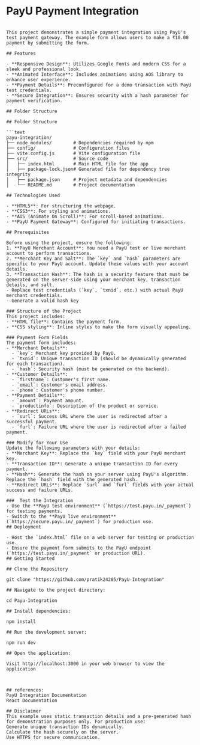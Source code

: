 # PayU Payment Integration
```text

This project demonstrates a simple payment integration using PayU's test payment gateway. The example form allows users to make a ₹10.00 payment by submitting the form. 

## Features

- **Responsive Design**: Utilizes Google Fonts and modern CSS for a sleek and professional look.
- **Animated Interface**: Includes animations using AOS library to enhance user experience.
- **Payment Details**: Preconfigured for a demo transaction with PayU test credentials.
- **Secure Integration**: Ensures security with a hash parameter for payment verification.

## Folder Structure

## Folder Structure

```text
payu-integration/
├── node_modules/        # Dependencies required by npm
├── config/              # Configuration files
├── vite.config.js       # Vite configuration file
├── src/                 # Source code
│   ├── index.html       # Main HTML file for the app
│   ├── package-lock.json# Generated file for dependency tree integrity
│   ├── package.json     # Project metadata and dependencies
│   └── README.md        # Project documentation

## Technologies Used

- **HTML5**: For structuring the webpage.
- **CSS3**: For styling and animations.
- **AOS (Animate On Scroll)**: For scroll-based animations.
- **PayU Payment Gateway**: Configured for initiating transactions.

## Prerequisites

Before using the project, ensure the following:
1. **PayU Merchant Account**: You need a PayU test or live merchant account to perform transactions.
2. **Merchant Key and Salt**: The `key` and `hash` parameters are specific to your PayU account. Update these values with your account details.
3. **Transaction Hash**: The hash is a security feature that must be generated on the server-side using your merchant key, transaction details, and salt.
- Replace test credentials (`key`, `txnid`, etc.) with actual PayU merchant credentials.
- Generate a valid hash key 

### Structure of the Project
This project includes:
- **HTML file**: Contains the payment form.
- **CSS styling**: Inline styles to make the form visually appealing.

### Payment Form Fields
The payment form includes:
- **Merchant Details**:
  - `key`: Merchant key provided by PayU.
  - `txnid`: Unique transaction ID (should be dynamically generated for each transaction).
  - `hash`: Security hash (must be generated on the backend).
- **Customer Details**:
  - `firstname`: Customer's first name.
  - `email`: Customer's email address.
  - `phone`: Customer's phone number.
- **Payment Details**:
  - `amount`: Payment amount.
  - `productinfo`: Description of the product or service.
- **Redirect URLs**:
  - `surl`: Success URL where the user is redirected after a successful payment.
  - `furl`: Failure URL where the user is redirected after a failed payment.

### Modify for Your Use
Update the following parameters with your details:
- **Merchant Key**: Replace the `key` field with your PayU merchant key.
- **Transaction ID**: Generate a unique transaction ID for every payment.
- **Hash**: Generate the hash on your server using PayU's algorithm. Replace the `hash` field with the generated hash.
- **Redirect URLs**: Replace `surl` and `furl` fields with your actual success and failure URLs.

###  Test the Integration
- Use the **PayU test environment** (`https://test.payu.in/_payment`) for testing payments.
- Switch to the **PayU live environment** (`https://secure.payu.in/_payment`) for production use.
## Deployment

- Host the `index.html` file on a web server for testing or production use.
- Ensure the payment form submits to the PayU endpoint (`https://test.payu.in/_payment` or production URL).
## Getting Started

## Clone the Repository 

git clone "https://github.com/pratik24205/PayU-Integration"

## Navigate to the project directory:

cd Payu-Integration

## Install dependencies:

npm install

## Run the development server:

npm run dev

## Open the application:

Visit http://localhost:3000 in your web browser to view the application



## references:
PayU Integration Documentation
React Documentation

## Disclaimer
This example uses static transaction details and a pre-generated hash for demonstration purposes only. For production use:
Generate unique transaction IDs dynamically.
Calculate the hash securely on the server.
Use HTTPS for secure communication.
